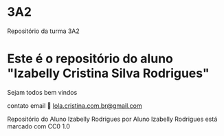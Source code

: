 # 3A2
Repositório da turma 3A2
# Este é o repositório do aluno "Izabelly Cristina Silva Rodrigues"
Sejam todos bem vindos
![]()

contato email 📧 lola.cristina.com.br@gmail.com 

Repositório do Aluno Izabelly Rodrigues por Aluno Izabelly Rodrigues está marcado com CC0 1.0
